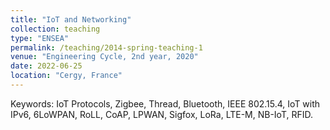 ```yaml
---
title: "IoT and Networking"
collection: teaching
type: "ENSEA"
permalink: /teaching/2014-spring-teaching-1
venue: "Engineering Cycle, 2nd year, 2020"
date: 2022-06-25
location: "Cergy, France"
---
```


Keywords: IoT Protocols, Zigbee, Thread, Bluetooth, IEEE 802.15.4, IoT with IPv6, 6LoWPAN, RoLL, CoAP, LPWAN, Sigfox, LoRa, LTE-M, NB-IoT, RFID.